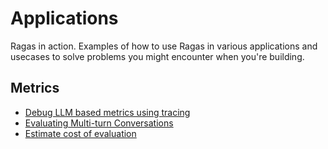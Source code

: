 # Applications

Ragas in action. Examples of how to use Ragas in various applications and
usecases to solve problems you might encounter when you're building.


## Metrics

- [Debug LLM based metrics using tracing](_metrics_llm_calls.md)
- [Evaluating Multi-turn Conversations](evaluating_multi_turn_conversations.md)
- [Estimate cost of evaluation](_cost.md)
